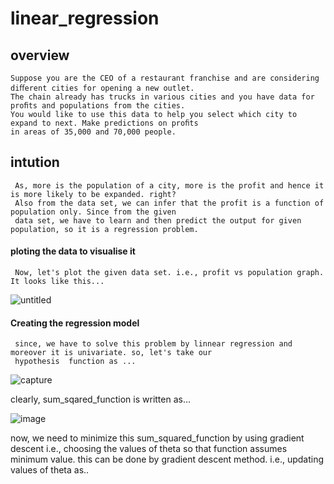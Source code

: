 # linear_regression
   ##  overview
    Suppose you are the CEO of a restaurant franchise and are considering diﬀerent cities for opening a new outlet. 
    The chain already has trucks in various cities and you have data for proﬁts and populations from the cities.
    You would like to use this data to help you select which city to expand to next. Make predictions on proﬁts 
    in areas of 35,000 and 70,000 people.
    
   ## intution
     As, more is the population of a city, more is the profit and hence it is more likely to be expanded. right?
     Also from the data set, we can infer that the profit is a function of population only. Since from the given 
     data set, we have to learn and then predict the output for given population, so it is a regression problem.
  
  #### ploting the data to visualise it
     Now, let's plot the given data set. i.e., profit vs population graph. It looks like this...
![untitled](https://user-images.githubusercontent.com/31219586/34671025-c10ad6b8-f49e-11e7-9c97-ad1efa3ffe7c.png)
   
   #### Creating the regression model
     since, we have to solve this problem by linnear regression and moreover it is univariate. so, let's take our
     hypothesis  function as ...
 ![capture](https://user-images.githubusercontent.com/31219586/34670901-41879df4-f49e-11e7-8d72-3b755288ada0.PNG)

clearly, sum_sqared_function is written as...
 
![image](https://user-images.githubusercontent.com/31219586/34671179-876b954a-f49f-11e7-9a04-9fd86efca112.png)    
     
now, we need to minimize this sum_squared_function by using gradient descent i.e., choosing the values of theta 
so that function assumes minimum value. this can be done by gradient descent method. i.e., updating values of 
theta as..



